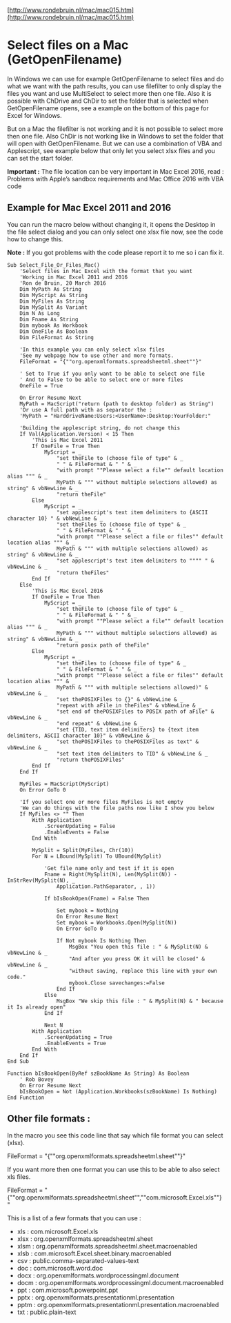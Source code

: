 [http://www.rondebruin.nl/mac/mac015.htm](http://www.rondebruin.nl/mac/mac015.htm)

# Select files on a Mac (GetOpenFilename) #
In Windows we can use for example GetOpenFilename to select files and do what we want with the path results, you can use filefilter to only display the files you want and use MultiSelect to select more then one file. Also it is possible with ChDrive and ChDir to set the folder that is selected when GetOpenFilename opens, see a example on the bottom of this page for Excel for Windows.

But on a Mac the filefilter is not working and it is not possible to select more then one file. Also ChDir is not working like in Windows to set the folder that will open with GetOpenFilename. But we can use a combination of VBA and Applescript, see example below that only let you select xlsx files and you can set the start folder.

**Important :** The file location can be very important in Mac Excel 2016, read : Problems with Apple’s sandbox requirements and Mac Office 2016 with VBA code

 

## Example for Mac Excel 2011 and 2016 ##

You can run the macro below without changing it, it opens the Desktop in the file select dialog and you can only select one xlsx file now, see the code how to change this.

**Note :** If you got problems with the code please report it to me so i can fix it.

	Sub Select_File_Or_Files_Mac()
	    'Select files in Mac Excel with the format that you want
	    'Working in Mac Excel 2011 and 2016
	    'Ron de Bruin, 20 March 2016
	    Dim MyPath As String
	    Dim MyScript As String
	    Dim MyFiles As String
	    Dim MySplit As Variant
	    Dim N As Long
	    Dim Fname As String
	    Dim mybook As Workbook
	    Dim OneFile As Boolean
	    Dim FileFormat As String
	
	    'In this example you can only select xlsx files
	    'See my webpage how to use other and more formats.
	    FileFormat = "{""org.openxmlformats.spreadsheetml.sheet""}"
	
	    ' Set to True if you only want to be able to select one file
	    ' And to False to be able to select one or more files
	    OneFile = True
	
	    On Error Resume Next
	    MyPath = MacScript("return (path to desktop folder) as String")
	    'Or use A full path with as separator the :
	    'MyPath = "HarddriveName:Users:<UserName>:Desktop:YourFolder:"
	
	    'Building the applescript string, do not change this
	    If Val(Application.Version) < 15 Then
	        'This is Mac Excel 2011
	        If OneFile = True Then
	            MyScript = _
	                "set theFile to (choose file of type" & _
	                " " & FileFormat & " " & _
	                "with prompt ""Please select a file"" default location alias """ & _
	                MyPath & """ without multiple selections allowed) as string" & vbNewLine & _
	                "return theFile"
	        Else
	            MyScript = _
	                "set applescript's text item delimiters to {ASCII character 10} " & vbNewLine & _
	                "set theFiles to (choose file of type" & _
	                " " & FileFormat & " " & _
	                "with prompt ""Please select a file or files"" default location alias """ & _
	                MyPath & """ with multiple selections allowed) as string" & vbNewLine & _
	                "set applescript's text item delimiters to """" " & vbNewLine & _
	                "return theFiles"
	        End If
	    Else
	        'This is Mac Excel 2016
	        If OneFile = True Then
	            MyScript = _
	                "set theFile to (choose file of type" & _
	                " " & FileFormat & " " & _
	                "with prompt ""Please select a file"" default location alias """ & _
	                MyPath & """ without multiple selections allowed) as string" & vbNewLine & _
	                "return posix path of theFile"
	        Else
	            MyScript = _
	                "set theFiles to (choose file of type" & _
	                " " & FileFormat & " " & _
	                "with prompt ""Please select a file or files"" default location alias """ & _
	                MyPath & """ with multiple selections allowed)" & vbNewLine & _
	                "set thePOSIXFiles to {}" & vbNewLine & _
	                "repeat with aFile in theFiles" & vbNewLine & _
	                "set end of thePOSIXFiles to POSIX path of aFile" & vbNewLine & _
	                "end repeat" & vbNewLine & _
	                "set {TID, text item delimiters} to {text item delimiters, ASCII character 10}" & vbNewLine & _
	                "set thePOSIXFiles to thePOSIXFiles as text" & vbNewLine & _
	                "set text item delimiters to TID" & vbNewLine & _
	                "return thePOSIXFiles"
	        End If
	    End If
	
	    MyFiles = MacScript(MyScript)
	    On Error GoTo 0
	
	    'If you select one or more files MyFiles is not empty
	    'We can do things with the file paths now like I show you below
	    If MyFiles <> "" Then
	        With Application
	            .ScreenUpdating = False
	            .EnableEvents = False
	        End With
	
	        MySplit = Split(MyFiles, Chr(10))
	        For N = LBound(MySplit) To UBound(MySplit)
	
	            'Get file name only and test if it is open
	            Fname = Right(MySplit(N), Len(MySplit(N)) - InStrRev(MySplit(N), _
	                Application.PathSeparator, , 1))
	
	            If bIsBookOpen(Fname) = False Then
	
	                Set mybook = Nothing
	                On Error Resume Next
	                Set mybook = Workbooks.Open(MySplit(N))
	                On Error GoTo 0
	
	                If Not mybook Is Nothing Then
	                    MsgBox "You open this file : " & MySplit(N) & vbNewLine & _
	                    "And after you press OK it will be closed" & vbNewLine & _
	                    "without saving, replace this line with your own code."
	                    mybook.Close savechanges:=False
	                End If
	            Else
	                MsgBox "We skip this file : " & MySplit(N) & " because it Is already open"
	            End If
	
	            Next N
	        With Application
	            .ScreenUpdating = True
	            .EnableEvents = True
	        End With
	    End If
	End Sub
	
	Function bIsBookOpen(ByRef szBookName As String) As Boolean
	    ' Rob Bovey
	    On Error Resume Next
	    bIsBookOpen = Not (Application.Workbooks(szBookName) Is Nothing)
	End Function

## Other file formats : ##

In the macro you see this code line that say which file format you can select (xlsx).

FileFormat = "{""org.openxmlformats.spreadsheetml.sheet""}"

If you want more then one format you can use this to be able to also select xls files.

FileFormat = "{""org.openxmlformats.spreadsheetml.sheet"",""com.microsoft.Excel.xls""}"

This is a list of a few formats that you can use :

- xls : com.microsoft.Excel.xls
- xlsx : org.openxmlformats.spreadsheetml.sheet
- xlsm : org.openxmlformats.spreadsheetml.sheet.macroenabled
- xlsb : com.microsoft.Excel.sheet.binary.macroenabled
- csv : public.comma-separated-values-text
- doc : com.microsoft.word.doc
- docx : org.openxmlformats.wordprocessingml.document 
- docm : org.openxmlformats.wordprocessingml.document.macroenabled
- ppt : com.microsoft.powerpoint.ppt
- pptx : org.openxmlformats.presentationml.presentation
- pptm : org.openxmlformats.presentationml.presentation.macroenabled
- txt : public.plain-text